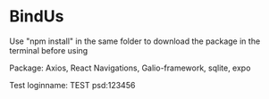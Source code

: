 # BindUs

Use "npm install" in the same folder to download the package in the terminal before using

Package: Axios, React Navigations, Galio-framework, sqlite, expo 

Test loginname: TEST psd:123456
